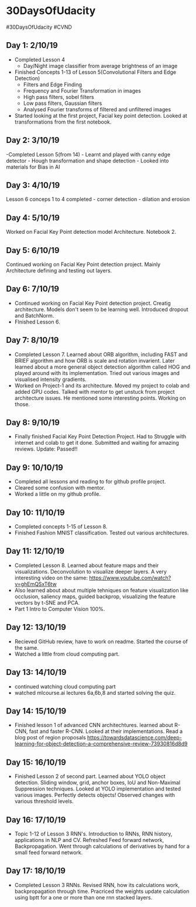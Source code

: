 # 30DaysOfUdacity

#30DaysOfUdacity #CVND

## Day 1: 2/10/19

- Completed Lesson 4
	- Day/Night image classifier from average brightness of an image
- Finished Concepts 1-13 of Lesson 5(Convolutional Filters and Edge Detection)
	- Filters and Edge Finding
	- Frequency and Fourier Transformation in images
	- High pass filters, sobel filters
	- Low pass filters, Gaussian filters
	- Analysed Fourier transforms of filtered and unfiltered images
- Started looking at the first project, Facial key point detection. Looked at transformations from the first notebook.

## Day 2: 3/10/19

-Completed Lesson 5(from 14)
	- Learnt and played with canny edge detector
	- Hough transformation and shape detection
	- Looked into materials for Bias in AI

## Day 3: 4/10/19

Lesson 6 conceps 1 to 4 completed
	- corner detection
	- dilation and erosion

## Day 4: 5/10/19

Worked on Facial Key Point detection model Architecture. Notebook 2.

## Day 5: 6/10/19

Continued working on Facial Key Point detection project. Mainly Architecture defining and testing out layers.

## Day 6: 7/10/19

- Continued working on Facial Key Point detection project. Creatig architecture. Models don't seem to be learning well. Introduced dropout and BatchNorm.
- FInished Lesson 6.

## Day 7: 8/10/19

- Completed Lesson 7. Learned about ORB algorithm, including FAST and BRIEF algorithm and how ORB is scale and rotation invarient. Later learned about a more general object detection algorithm called HOG and played around with its implementation. Tried out various images and visualised intensity gradients.
- Worked on Project-1 and its architecture. Moved my project to colab and added GPU codes. Talked with mentor to get unstuck from project architecture issues. He mentioned some interesting points. Working on those.

## Day 8: 9/10/19

- Finally finished Facial Key Point Detection Project. Had to Struggle with internet and colab to get it done. Submitted and waiting for amazing reviews. Update: Passed!!

## Day 9: 10/10/19

- Completed all lessons and reading to for github profile project.
- Cleared some confusion with mentor.
- Worked a little on my github profile.

## Day 10: 11/10/19

- Completed concepts 1-15 of Lesson 8.
- Finished Fashion MNIST classification. Tested out various architectures.

## Day 11: 12/10/19
- Completed Lesson 8. Learned about feature maps and their visualizations. Deconvolution to visualize deeper layers. A very interesting video on the same: https://www.youtube.com/watch?v=ghEmQSxT6tw
- Also learned about about multiple tehniques on feature visualization like occlusion, saliency maps, guided backprop, visualizing the feature vectors by t-SNE and PCA.
- Part 1 Intro to Computer Vision 100%.

## Day 12: 13/10/19
- Recieved GitHub review, have to work on readme. Started the course of the same.
- Watched a little from cloud computing part.

## Day 13: 14/10/19
- continued watching cloud computing part
- watched mlcourse.ai lectures 6a,6b,8 and started solving the quiz.

## Day 14: 15/10/19
- Finished lesson 1 of advanced CNN architechtures. learned about R-CNN, fast and faster R-CNN. Looked at their implementations. Read a blog post of region proposals https://towardsdatascience.com/deep-learning-for-object-detection-a-comprehensive-review-73930816d8d9

## Day 15: 16/10/19
- Finished Lesson 2 of second part. Learned about YOLO object detection. Sliding window, grid, anchor boxes, IoU and Non-Maximal Suppression techniques. Looked at YOLO implementation and tested various images. Perfectly detects objects! Observed changes with various threshold levels.

## Day 16: 17/10/19
- Topic 1-12 of Lesson 3 RNN's. Introduction to RNNs, RNN history, applications in NLP and CV. Refreshed Feed forward network, Backpropagation. Went through calculations of derivatives by hand for a small feed forward network.

## Day 17: 18/10/19
- Completed Lesson 3 RNNs. Revised RNN, how its calculations work, backpropagation through time. Pracriced the weights update calculation using bptt for a one or more than one rnn stacked layers.
